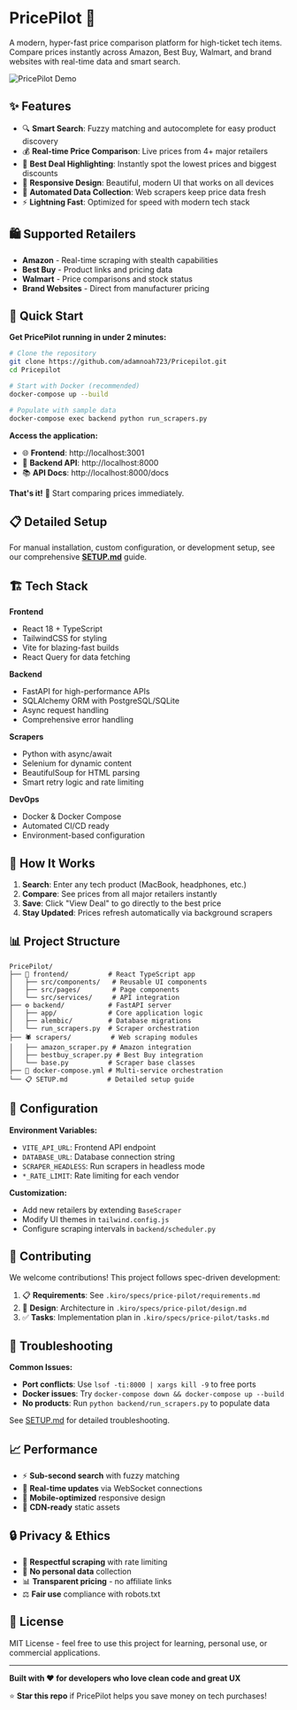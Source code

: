# PricePilot 🚀

A modern, hyper-fast price comparison platform for high-ticket tech items. Compare prices instantly across Amazon, Best Buy, Walmart, and brand websites with real-time data and smart search.

![PricePilot Demo](https://via.placeholder.com/800x400/10B981/FFFFFF?text=PricePilot+Price+Comparison)

## ✨ Features

- 🔍 **Smart Search**: Fuzzy matching and autocomplete for easy product discovery
- 💰 **Real-time Price Comparison**: Live prices from 4+ major retailers
- 🎯 **Best Deal Highlighting**: Instantly spot the lowest prices and biggest discounts
- 📱 **Responsive Design**: Beautiful, modern UI that works on all devices
- 🤖 **Automated Data Collection**: Web scrapers keep price data fresh
- ⚡ **Lightning Fast**: Optimized for speed with modern tech stack

## 🛍️ Supported Retailers

- **Amazon** - Real-time scraping with stealth capabilities
- **Best Buy** - Product links and pricing data
- **Walmart** - Price comparisons and stock status
- **Brand Websites** - Direct from manufacturer pricing

## 🚀 Quick Start

**Get PricePilot running in under 2 minutes:**

```bash
# Clone the repository
git clone https://github.com/adamnoah723/Pricepilot.git
cd Pricepilot

# Start with Docker (recommended)
docker-compose up --build

# Populate with sample data
docker-compose exec backend python run_scrapers.py
```

**Access the application:**
- 🌐 **Frontend**: http://localhost:3001
- 🔧 **Backend API**: http://localhost:8000
- 📚 **API Docs**: http://localhost:8000/docs

**That's it!** 🎉 Start comparing prices immediately.

## 📋 Detailed Setup

For manual installation, custom configuration, or development setup, see our comprehensive [**SETUP.md**](SETUP.md) guide.

## 🏗️ Tech Stack

**Frontend**
- React 18 + TypeScript
- TailwindCSS for styling
- Vite for blazing-fast builds
- React Query for data fetching

**Backend**
- FastAPI for high-performance APIs
- SQLAlchemy ORM with PostgreSQL/SQLite
- Async request handling
- Comprehensive error handling

**Scrapers**
- Python with async/await
- Selenium for dynamic content
- BeautifulSoup for HTML parsing
- Smart retry logic and rate limiting

**DevOps**
- Docker & Docker Compose
- Automated CI/CD ready
- Environment-based configuration

## 🎯 How It Works

1. **Search**: Enter any tech product (MacBook, headphones, etc.)
2. **Compare**: See prices from all major retailers instantly
3. **Save**: Click "View Deal" to go directly to the best price
4. **Stay Updated**: Prices refresh automatically via background scrapers

## 📊 Project Structure

```
PricePilot/
├── 🎨 frontend/          # React TypeScript app
│   ├── src/components/   # Reusable UI components
│   ├── src/pages/        # Page components
│   └── src/services/     # API integration
├── ⚙️ backend/           # FastAPI server
│   ├── app/             # Core application logic
│   ├── alembic/         # Database migrations
│   └── run_scrapers.py  # Scraper orchestration
├── 🕷️ scrapers/          # Web scraping modules
│   ├── amazon_scraper.py # Amazon integration
│   ├── bestbuy_scraper.py # Best Buy integration
│   └── base.py          # Scraper base classes
├── 🐳 docker-compose.yml # Multi-service orchestration
└── 📋 SETUP.md          # Detailed setup guide
```

## 🔧 Configuration

**Environment Variables:**
- `VITE_API_URL`: Frontend API endpoint
- `DATABASE_URL`: Database connection string
- `SCRAPER_HEADLESS`: Run scrapers in headless mode
- `*_RATE_LIMIT`: Rate limiting for each vendor

**Customization:**
- Add new retailers by extending `BaseScraper`
- Modify UI themes in `tailwind.config.js`
- Configure scraping intervals in `backend/scheduler.py`

## 🤝 Contributing

We welcome contributions! This project follows spec-driven development:

1. 📋 **Requirements**: See `.kiro/specs/price-pilot/requirements.md`
2. 🎨 **Design**: Architecture in `.kiro/specs/price-pilot/design.md`
3. ✅ **Tasks**: Implementation plan in `.kiro/specs/price-pilot/tasks.md`

## 🐛 Troubleshooting

**Common Issues:**
- **Port conflicts**: Use `lsof -ti:8000 | xargs kill -9` to free ports
- **Docker issues**: Try `docker-compose down && docker-compose up --build`
- **No products**: Run `python backend/run_scrapers.py` to populate data

See [SETUP.md](SETUP.md) for detailed troubleshooting.

## 📈 Performance

- ⚡ **Sub-second search** with fuzzy matching
- 🔄 **Real-time updates** via WebSocket connections
- 📱 **Mobile-optimized** responsive design
- 🚀 **CDN-ready** static assets

## 🔒 Privacy & Ethics

- 🤖 **Respectful scraping** with rate limiting
- 🔐 **No personal data** collection
- 📊 **Transparent pricing** - no affiliate links
- ⚖️ **Fair use** compliance with robots.txt

## 📄 License

MIT License - feel free to use this project for learning, personal use, or commercial applications.

---

**Built with ❤️ for developers who love clean code and great UX**

⭐ **Star this repo** if PricePilot helps you save money on tech purchases!
